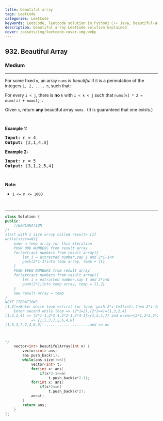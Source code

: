 ```yaml
---
title: beautiful array
tags: LeetCode
categories: LeetCode
keywords: LeetCode, leetcode solution in Python3 C++ Java, beautiful-array solution
description: beautiful array LeetCode Solution Explained
cover: /assets/img/leetcode-cover-img.webp
---
```



<h2>932. Beautiful Array</h2><h3>Medium</h3><hr><div><p>For some fixed <code>n</code>, an array <code>nums</code> is <em>beautiful</em> if it is a permutation of the integers <code>1, 2, ..., n</code>, such that:</p>

<p>For every <code>i &lt; j</code>, there is <strong>no</strong>&nbsp;<code>k</code> with <code>i &lt; k &lt; j</code>&nbsp;such that <code>nums[k] * 2 = nums[i] + nums[j]</code>.</p>

<p>Given <code>n</code>, return <strong>any</strong> beautiful array <code>nums</code>.&nbsp; (It is guaranteed that one exists.)</p>

<p>&nbsp;</p>

<p><strong>Example 1:</strong></p>

<pre><strong>Input: </strong>n = <span id="example-input-1-1">4</span>
<strong>Output: </strong><span id="example-output-1">[2,1,4,3]</span>
</pre>

<div>
<p><strong>Example 2:</strong></p>

<pre><strong>Input: </strong>n = <span id="example-input-2-1">5</span>
<strong>Output: </strong><span>[3,1,2,5,4]</span></pre>

<p>&nbsp;</p>
</div>

<p><strong>Note:</strong></p>

<ul>
	<li><code>1 &lt;= n &lt;= 1000</code></li>
</ul>

<div>
<div>&nbsp;</div>
</div>
</div>

---




```cpp
class Solution {
public:
    //EXPLANATION
/*
start with 1 size array called result= [1]
while(size<=N){
    make a temp array for this iteration
    PUSH ODD NUMBERS from result array
    for(extract numbers from result array){
        let i = extracted number,say 1 and 2*i-1<N
        push(2*1-1)into temp array, temp = {1}
    }
    PUSH EVEN NUMBERS from result array
    for(extract numbers from result array){
        let i = extracted number,say 1 and 2*i<N
        push(2*1)into temp array, temp = {1,2}
    }
    new result array = temp 
}
NEXT ITERATIONS
[1,2]=>Enter while loop =>first for loop, push 2*i-1=1(i=1),then 2*i-1=2*2-1=3 =>{1,3}
    Enter second while loop => (2*1=2),(2*2=4)={1,3,2,4}
[1,3,2,4] => {2*1-1,2*3-1,2*2-1,2*4-1}={1,5,3,7} and even=>{2*1,2*2,2*2,2*4}=>{2,6,4,8}
            => {1,5,3,7,2,6,4,8}
[1,5,3,7,2,4,6,8]......................and so on



*/
    vector<int> beautifulArray(int n) {
        vector<int> ans;
        ans.push_back(1);
        while(ans.size()<n){
            vector<int> t;
            for(int x: ans)
                if(x*2-1<=n)
                    t.push_back(x*2-1);
            for(int x: ans)
                if(x*2<=n)
                    t.push_back(x*2);
            ans=t;
        }
        return ans;
    }
};
```
